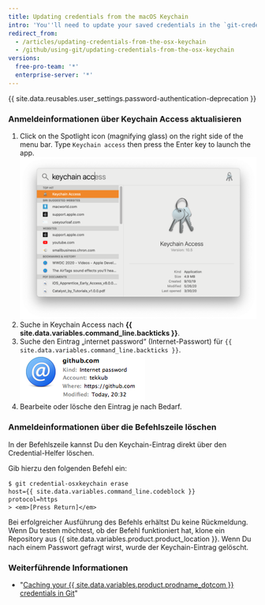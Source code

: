```yaml
---
title: Updating credentials from the macOS Keychain
intro: 'You''ll need to update your saved credentials in the `git-credential-osxkeychain` helper if you change your username, password, or personal access token on {{ site.data.variables.product.product_name }}.'
redirect_from:
  - /articles/updating-credentials-from-the-osx-keychain
  - /github/using-git/updating-credentials-from-the-osx-keychain
versions:
  free-pro-team: '*'
  enterprise-server: '*'
---
```


{{ site.data.reusables.user_settings.password-authentication-deprecation }}

### Anmeldeinformationen über Keychain Access aktualisieren

1. Click on the Spotlight icon (magnifying glass) on the right side of the menu bar. Type `Keychain access` then press the Enter key to launch the app. ![ Suchleiste von Spotlight](/assets/images/help/setup/keychain-access.png)
2. Suche in Keychain Access nach **{{ site.data.variables.command_line.backticks }}**.
3. Suche den Eintrag „internet password“ (Internet-Passwort) für `{{ site.data.variables.command_line.backticks }}`. ![Eintrag des GitHub-Passworts in Keychain](/assets/images/help/setup/keychain-entry.png)
4. Bearbeite oder lösche den Eintrag je nach Bedarf.

### Anmeldeinformationen über die Befehlszeile löschen

In der Befehlszeile kannst Du den Keychain-Eintrag direkt über den Credential-Helfer löschen.

Gib hierzu den folgenden Befehl ein:

```shell
$ git credential-osxkeychain erase
host={{ site.data.variables.command_line.codeblock }}
protocol=https
> <em>[Press Return]</em>
```

Bei erfolgreicher Ausführung des Befehls erhältst Du keine Rückmeldung. Wenn Du testen möchtest, ob der Befehl funktioniert hat, klone ein Repository aus {{ site.data.variables.product.product_location }}. Wenn Du nach einem Passwort gefragt wirst, wurde der Keychain-Eintrag gelöscht.

### Weiterführende Informationen

- "[Caching your {{ site.data.variables.product.prodname_dotcom }} credentials in Git](/github/using-git/caching-your-github-credentials-in-git/)"
